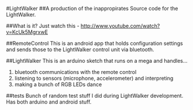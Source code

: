 #LightWalker
##A production of the inappropirates
Source code for the LightWalker.

##What is it?
Just watch this - <http://www.youtube.com/watch?v=KcUk5MgrxwE>

##RemoteControl
This is an android app that holds configuration settings and sends those to the LightWalker control unit via bluetooth.

##LightWalker
This is an arduino sketch that runs on a mega and handles...
1. bluetooth communications with the remote control
2. listening to sensors (microphone, accelerometer) and interpreting
3. making a bunch of RGB LEDs dance

##tests
Bunch of random test stuff I did during LightWalker development. Has both arduino and android stuff.
